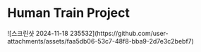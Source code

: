 <h1>Human Train Project</h1>
![스크린샷 2024-11-18 235532](https://github.com/user-attachments/assets/faa5db06-53c7-48f8-bba9-2d7e3c2bebf7)
